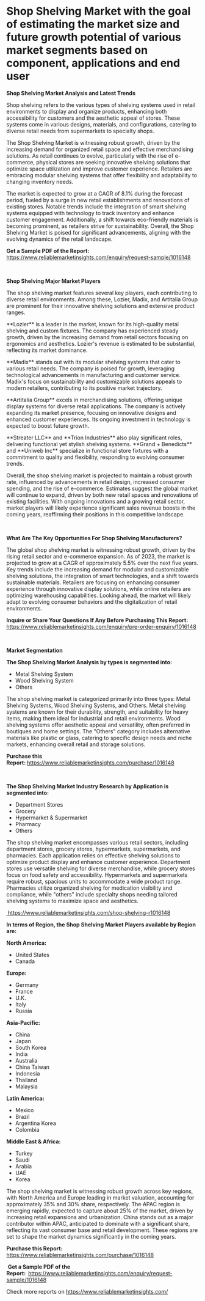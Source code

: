 <p><h1>Shop Shelving Market with the goal of estimating the market size and future growth potential of various market segments based on component, applications and end user</h1></p><p><strong>Shop Shelving Market Analysis and Latest Trends</strong></p>
<p><p>Shop shelving refers to the various types of shelving systems used in retail environments to display and organize products, enhancing both accessibility for customers and the aesthetic appeal of stores. These systems come in various designs, materials, and configurations, catering to diverse retail needs from supermarkets to specialty shops.</p><p>The Shop Shelving Market is witnessing robust growth, driven by the increasing demand for organized retail space and effective merchandising solutions. As retail continues to evolve, particularly with the rise of e-commerce, physical stores are seeking innovative shelving solutions that optimize space utilization and improve customer experience. Retailers are embracing modular shelving systems that offer flexibility and adaptability to changing inventory needs.</p><p>The market is expected to grow at a CAGR of 8.1% during the forecast period, fueled by a surge in new retail establishments and renovations of existing stores. Notable trends include the integration of smart shelving systems equipped with technology to track inventory and enhance customer engagement. Additionally, a shift towards eco-friendly materials is becoming prominent, as retailers strive for sustainability. Overall, the Shop Shelving Market is poised for significant advancements, aligning with the evolving dynamics of the retail landscape.</p></p>
<p><strong>Get a Sample PDF of the Report:&nbsp;</strong> <a href="https://www.reliablemarketinsights.com/enquiry/request-sample/1016148?utm_campaign=2535&utm_medium=2&utm_source=Github&utm_content=ia&utm_term=09042025&utm_id=shop-shelving">https://www.reliablemarketinsights.com/enquiry/request-sample/1016148</a></p>
<p>&nbsp;</p>
<p><strong>Shop Shelving Major Market Players</strong></p>
<p><p>The shop shelving market features several key players, each contributing to diverse retail environments. Among these, Lozier, Madix, and Artitalia Group are prominent for their innovative shelving solutions and extensive product ranges.</p><p>**Lozier** is a leader in the market, known for its high-quality metal shelving and custom fixtures. The company has experienced steady growth, driven by the increasing demand from retail sectors focusing on ergonomics and aesthetics. Lozier's revenue is estimated to be substantial, reflecting its market dominance.</p><p>**Madix** stands out with its modular shelving systems that cater to various retail needs. The company is poised for growth, leveraging technological advancements in manufacturing and customer service. Madix's focus on sustainability and customizable solutions appeals to modern retailers, contributing to its positive market trajectory.</p><p>**Artitalia Group** excels in merchandising solutions, offering unique display systems for diverse retail applications. The company is actively expanding its market presence, focusing on innovative designs and enhanced customer experiences. Its ongoing investment in technology is expected to boost future growth.</p><p>**Streater LLC** and **Trion Industries** also play significant roles, delivering functional yet stylish shelving systems. **Grand + Benedicts** and **Uniweb Inc** specialize in functional store fixtures with a commitment to quality and flexibility, responding to evolving consumer trends.</p><p>Overall, the shop shelving market is projected to maintain a robust growth rate, influenced by advancements in retail design, increased consumer spending, and the rise of e-commerce. Estimates suggest the global market will continue to expand, driven by both new retail spaces and renovations of existing facilities. With ongoing innovations and a growing retail sector, market players will likely experience significant sales revenue boosts in the coming years, reaffirming their positions in this competitive landscape.</p></p>
<p>&nbsp;</p>
<p><strong>What Are The Key Opportunities For Shop Shelving Manufacturers?</strong></p>
<p><p>The global shop shelving market is witnessing robust growth, driven by the rising retail sector and e-commerce expansion. As of 2023, the market is projected to grow at a CAGR of approximately 5.5% over the next five years. Key trends include the increasing demand for modular and customizable shelving solutions, the integration of smart technologies, and a shift towards sustainable materials. Retailers are focusing on enhancing consumer experience through innovative display solutions, while online retailers are optimizing warehousing capabilities. Looking ahead, the market will likely adapt to evolving consumer behaviors and the digitalization of retail environments.</p></p>
<p><strong>Inquire or Share Your Questions If Any Before Purchasing This Report:</strong> <a href="https://www.reliablemarketinsights.com/enquiry/pre-order-enquiry/1016148?utm_campaign=2535&utm_medium=2&utm_source=Github&utm_content=ia&utm_term=09042025&utm_id=shop-shelving">https://www.reliablemarketinsights.com/enquiry/pre-order-enquiry/1016148</a></p>
<p>&nbsp;</p>
<p><strong>Market Segmentation</strong></p>
<p><strong>The Shop Shelving Market Analysis by types is segmented into:</strong></p>
<p><ul><li>Metal Shelving System</li><li>Wood Shelving System</li><li>Others</li></ul></p>
<p><p>The shop shelving market is categorized primarily into three types: Metal Shelving Systems, Wood Shelving Systems, and Others. Metal shelving systems are known for their durability, strength, and suitability for heavy items, making them ideal for industrial and retail environments. Wood shelving systems offer aesthetic appeal and versatility, often preferred in boutiques and home settings. The "Others" category includes alternative materials like plastic or glass, catering to specific design needs and niche markets, enhancing overall retail and storage solutions.</p></p>
<p><strong>Purchase this Report:&nbsp;</strong><a href="https://www.reliablemarketinsights.com/purchase/1016148?utm_campaign=2535&utm_medium=2&utm_source=Github&utm_content=ia&utm_term=09042025&utm_id=shop-shelving">https://www.reliablemarketinsights.com/purchase/1016148</a></p>
<p>&nbsp;</p>
<p><strong>The Shop Shelving Market Industry Research by Application is segmented into:</strong></p>
<p><ul><li>Department Stores</li><li>Grocery</li><li>Hypermarket & Supermarket</li><li>Pharmacy</li><li>Others</li></ul></p>
<p><p>The shop shelving market encompasses various retail sectors, including department stores, grocery stores, hypermarkets, supermarkets, and pharmacies. Each application relies on effective shelving solutions to optimize product display and enhance customer experience. Department stores use versatile shelving for diverse merchandise, while grocery stores focus on food safety and accessibility. Hypermarkets and supermarkets require robust, spacious units to accommodate a wide product range. Pharmacies utilize organized shelving for medication visibility and compliance, while "others" include specialty shops needing tailored shelving systems to maximize space and aesthetics.</p></p>
<p><a href="https://www.reliablemarketinsights.com/shop-shelving-r1016148?utm_campaign=2535&utm_medium=2&utm_source=Github&utm_content=ia&utm_term=09042025&utm_id=shop-shelving">&nbsp;https://www.reliablemarketinsights.com/shop-shelving-r1016148</a></p>
<p><strong>In terms of Region, the Shop Shelving Market Players available by Region are:</strong></p>
<p>
    <p> <strong> North America: </strong>
        <ul>
            <li>United States</li>
            <li>Canada</li>
        </ul>
        </p> 
    <p> <strong> Europe: </strong>
        <ul>
            <li>Germany</li>
            <li>France</li>
            <li>U.K.</li>
            <li>Italy</li>
            <li>Russia</li>
        </ul>
        </p> 
    <p> <strong> Asia-Pacific: </strong>
        <ul>
            <li>China</li>
            <li>Japan</li>
            <li>South Korea</li>
            <li>India</li>
            <li>Australia</li>
            <li>China Taiwan</li>
            <li>Indonesia</li>
            <li>Thailand</li>
            <li>Malaysia</li>
        </ul>
        </p> 
    <p> <strong> Latin America: </strong>
        <ul>
            <li>Mexico</li>
            <li>Brazil</li>
            <li>Argentina Korea</li>
            <li>Colombia</li>
        </ul>
        </p> 
    <p> <strong> Middle East & Africa: </strong>
        <ul>
            <li>Turkey</li>
            <li>Saudi</li>
            <li>Arabia</li>
            <li>UAE</li>
            <li>Korea</li>
        </ul>
    </p>
    </p>
<p><p>The shop shelving market is witnessing robust growth across key regions, with North America and Europe leading in market valuation, accounting for approximately 35% and 30% share, respectively. The APAC region is emerging rapidly, expected to capture about 25% of the market, driven by increasing retail expansions and urbanization. China stands out as a major contributor within APAC, anticipated to dominate with a significant share, reflecting its vast consumer base and retail development. These regions are set to shape the market dynamics significantly in the coming years.</p></p>
<p><strong>Purchase this Report: </strong><a href="https://www.reliablemarketinsights.com/purchase/1016148?utm_campaign=2535&utm_medium=2&utm_source=Github&utm_content=ia&utm_term=09042025&utm_id=shop-shelving">https://www.reliablemarketinsights.com/purchase/1016148</a></p>
<p>&nbsp;<strong>Get a Sample PDF of the Report:&nbsp;&nbsp;</strong><a href="https://www.reliablemarketinsights.com/enquiry/request-sample/1016148?utm_campaign=2535&utm_medium=2&utm_source=Github&utm_content=ia&utm_term=09042025&utm_id=shop-shelving">https://www.reliablemarketinsights.com/enquiry/request-sample/1016148</a></p>
<p><strong></strong></p>
<p>Check more reports on <a href="https://www.reliablemarketinsights.com/?utm_campaign=2535&utm_medium=2&utm_source=Github&utm_content=ia&utm_term=09042025&utm_id=shop-shelving">https://www.reliablemarketinsights.com/</a></p>